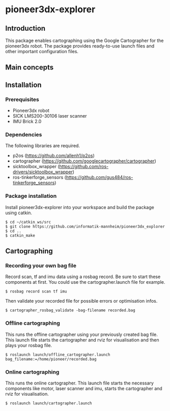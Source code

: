 # pioneer3dx-explorer

## Introduction

This package enables cartographing using the Google Cartographer for the pioneer3dx robot. The package provides ready-to-use launch files and other important configuration files.

## Main concepts

### 

### 

## Installation



### Prerequisites

* Pioneer3dx robot
* SICK LMS200-30106 laser scanner
* IMU Brick 2.0

### Dependencies

The following libraries are required.

* p2os (https://github.com/allenh1/p2os)
* cartographer (https://github.com/googlecartographer/cartographer)
* sicktoolbox_wrapper (https://github.com/ros-drivers/sicktoolbox_wrapper)
* ros-tinkerforge_sensors (https://github.com/gus484/ros-tinkerforge_sensors)

### Package installation

Install pioneer3dx-explorer into your workspace and build the package using catkin.

```console
$ cd ~/catkin_ws/src
$ git clone https://github.com/informatik-mannheim/pioneer3dx_explorer
$ cd ..
$ catkin_make
```

## Cartographing

### Recording your own bag file

Record scan, tf and imu data using a rosbag record. Be sure to start these components at first. You could use the cartographer.launch file for example.

```console
$ rosbag record scan tf imu
```

Then validate your recorded file for possible errors or optimisation infos.

```console
$ cartographer_rosbag_validate -bag-filename recorded.bag
```

### Offline cartographing

This runs the offline cartographer using your previously created bag file. This launch file starts the cartographer and rviz for visualisation and then plays your rosbag file.

```console
$ roslaunch launch/offline_cartographer.launch bag_filename:=/home/pioneer/recorded.bag
```

### Online cartographing

This runs the online cartographer. This launch file starts the necessary components like motor, laser scanner and imu, starts the cartographer and rviz for visualisation.

```console
$ roslaunch launch/cartographer.launch
```